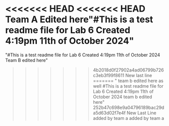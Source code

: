 <<<<<<< HEAD
<<<<<<< HEAD
Team A Edited here"#This is a test readme file for Lab 6 Created 4:19pm 11th of October 2024" 
=======
"#This is a test readme file for Lab 6 Created 4:19pm 11th of October 2024 Team B edited here" 
>>>>>>> 4b2018d0f27902a4ad06799b726c3eb3f99f8611
New last line
=======
" team b edited here as well #This is a test readme file for Lab 6 Created 4:19pm 11th of October 2024 team b edited here" 
>>>>>>> 252b47c698e9a04796189bac29da5d63d02f7e4f
New Last Line
added by team a
added by team a
